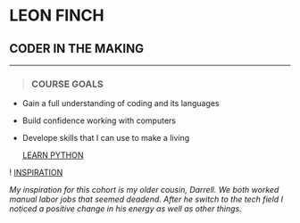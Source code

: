 # LEON FINCH
## CODER IN THE MAKING 
___
> ### COURSE GOALS

 * Gain a full understanding of coding and its languages
 * Build confidence working with computers
 * Develope skills that I can use to make a living

   [LEARN PYTHON](https://www.geeksforgeeks.org/python-language-advantages-applications/)

  


  ! [INSPIRATION](https://scontent-ord5-2.xx.fbcdn.net/v/t1.6435-9/118519214_1032043633896625_2266904234073624294_n.jpg?_nc_cat=111&ccb=1-7&_nc_sid=6ee11a&_nc_ohc=P60P_UYgnAsQ7kNvwGOOh6E&_nc_oc=AdmiH8ZvM_fOWwtOK-AcQk54S46qLL5zfS2y5zBNzqegVAqOjCqNy3m2HmItjGBKxdUpkfwpC3ZDVAUdPNo8frkM&_nc_zt=23&_nc_ht=scontent-ord5-2.xx&_nc_gid=NPlU_747RHHCl3Y-xJNvKQ&oh=00_AfKpcHX8pS8DNKS7SCuI-X8vvFbTv1t-hHHwWrArWPg5nw&oe=68608C4C)


   _My inspiration for this cohort is my older cousin, Darrell. We both worked manual labor jobs that seemed deadend. After he switch to the tech field I noticed a positive change in his energy as well as other things._
